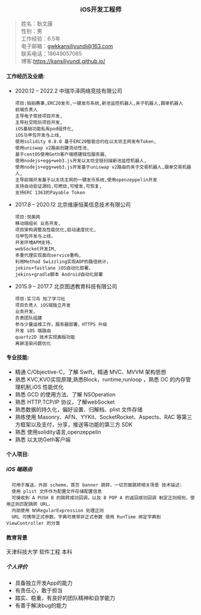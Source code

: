 <h3 style="text-align: center">iOS开发工程师</h2>

> 姓名：耿文康<br>
性别：男<br>
工作经验：6.5年<br>
电子邮箱：gwkkansiliyundi@163.com<br>
联系电话：18649057065<br>
博客:https://kansiliyundi.github.io/<br>

#### 工作经历及业绩:
* 2020.12 – 2022.2 中瑞华泽网络竞技有限公司
  ```
  项目:拍拍赛事,ERC20发币,一键发币系统,新池监控机器人,夹子机器人,跟单机器人
  前端负责人
  主导电子竞技项目开发,
  主导社交陪玩项目开发,
  iOS基础功能私有pod组件化,
  iOS马甲包开发与上线,
  使用solidity 0.8.0 基于ERC20智能合约在以太坊主网发布Token,
  使用uniswap v2路由创建流动性池,
  基于centOS使用Geth客户端搭建钱包服务器,
  使用nodejs+egg+web3.js开发以太坊全链扫描新池监控机器人,
  使用nodejs+egg+web3.js开发基于uniswap v2路由的夹子交易机器人,跟单交易机器人,
  主导前端开发基于以太坊主网的一键发币系统,使用openzeppelin开发
  支持自动验证源码,可燃烧,可增发,可恢复,
  支持ERC 1363的Payable Token
  ```
* 2017.8 – 2020.12 北京维康恒美信息技术有限公司
  ```
  项目:悦美网
  移动端组长 业务开发,
  项目架构调整及性能优化,启动速度优化,
  马甲包开发与上线，
  开发环境APM支持，
  webSocket开发IM,
  多重代理实现面向service重构,
  利用Method Swizzling实现AOP的路径统计，
  jekins+fastlane iOS自动化部署，
  jekins+gradle脚本 Android自动化部署
  ```
  
* 2015.9 – 2017.7  北京图透教育科技有限公司
  ```
  项目:实习鸟 知了学习社
  项目负责人 iOS端独立开发
  业务开发，
  负责团队组建
  参与少量运维工作，服务器部署，HTTPS 升级
  开发 iOS 端路由
  quartz2D 技术实现画板功能
  离屏渲染问题优化
  ```

#### 专业技能:
* 精通 C/Objective-C，了解 Swift，精通 MVC、MVVM 架构思想
* 熟悉 KVC,KVO实现原理,熟悉Block，runtime,runloop ，熟悉 OC 的内存管理机制,iOS 性能优化
* 熟悉 GCD 的使用方法、了解 NSOperation
* 熟悉 HTTP,TCP/IP 协议，了解webSocket
* 熟悉数据的持久化，偏好设置、归解档、plist 文件存储
* 熟练使用 Masonry、AFN、YYKit、SocketRocket、Aspects、RAC 等第三方框架以及支付，分享，推送等功能的第三方 SDK
* 熟悉 使用solidity语言,openzeppelin
* 熟悉 以太坊Geth客户端

#### 个人项目:
##### iOS 端路由
```
  可用于推送，外部 scheme，首页 banner 跳转，一切页面跳转相关场景 技术描述:
  使用 plist 文件作为配置文件存储配置信息
  可接收到 A PUSH B 的跳转成功回调，以及 B POP A 的返回成功回调 制定正则规则，使用正则匹配跳转 URL，
  内部使用 NSRegularExpression 处理正则
  URL 可携带正式参数，字典可携带非正式参数 使用 RunTime 绑定字典到 ViewController 的分类
```

#### 教育背景
  天津科技大学   软件工程  本科<br>

##### 个人评价
  * 具备独立开发App的能力
  * 有责任心，敢于担当
  * 踏实、稳重，有良好的团队精神和自学能力
  * 有善于解决bug的能力
